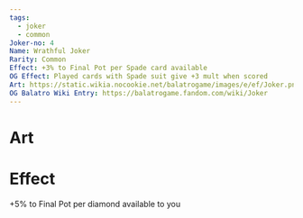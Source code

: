 ```yaml
---
tags:
  - joker
  - common
Joker-no: 4
Name: Wrathful Joker
Rarity: Common
Effect: +3% to Final Pot per Spade card available
OG Effect: Played cards with Spade suit give +3 mult when scored
Art: https://static.wikia.nocookie.net/balatrogame/images/e/ef/Joker.png/revision/latest?cb=20230925003651
OG Balatro Wiki Entry: https://balatrogame.fandom.com/wiki/Joker
---
```

# Art
# Effect
+5% to Final Pot per diamond available to you